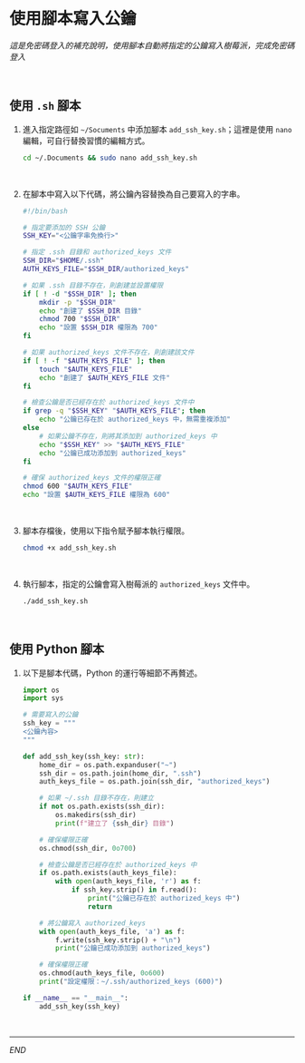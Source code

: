 # 使用腳本寫入公鑰

_這是免密碼登入的補充說明，使用腳本自動將指定的公鑰寫入樹莓派，完成免密碼登入_

<br>

## 使用 `.sh` 腳本

1. 進入指定路徑如 `~/Socuments` 中添加腳本 `add_ssh_key.sh`；這裡是使用 `nano` 編輯，可自行替換習慣的編輯方式。

    ```bash 
    cd ~/.Documents && sudo nano add_ssh_key.sh
    ```

<br>

2. 在腳本中寫入以下代碼，將公鑰內容替換為自己要寫入的字串。

    ```bash
    #!/bin/bash

    # 指定要添加的 SSH 公鑰
    SSH_KEY="<公鑰字串免換行>"

    # 指定 .ssh 目錄和 authorized_keys 文件
    SSH_DIR="$HOME/.ssh"
    AUTH_KEYS_FILE="$SSH_DIR/authorized_keys"

    # 如果 .ssh 目錄不存在，則創建並設置權限
    if [ ! -d "$SSH_DIR" ]; then
        mkdir -p "$SSH_DIR"
        echo "創建了 $SSH_DIR 目錄"
        chmod 700 "$SSH_DIR"
        echo "設置 $SSH_DIR 權限為 700"
    fi

    # 如果 authorized_keys 文件不存在，則創建該文件
    if [ ! -f "$AUTH_KEYS_FILE" ]; then
        touch "$AUTH_KEYS_FILE"
        echo "創建了 $AUTH_KEYS_FILE 文件"
    fi

    # 檢查公鑰是否已經存在於 authorized_keys 文件中
    if grep -q "$SSH_KEY" "$AUTH_KEYS_FILE"; then
        echo "公鑰已存在於 authorized_keys 中，無需重複添加"
    else
        # 如果公鑰不存在，則將其添加到 authorized_keys 中
        echo "$SSH_KEY" >> "$AUTH_KEYS_FILE"
        echo "公鑰已成功添加到 authorized_keys"
    fi

    # 確保 authorized_keys 文件的權限正確
    chmod 600 "$AUTH_KEYS_FILE"
    echo "設置 $AUTH_KEYS_FILE 權限為 600"
    ```

<br>

3. 腳本存檔後，使用以下指令賦予腳本執行權限。

    ```bash
    chmod +x add_ssh_key.sh
    ```

<br>

4. 執行腳本，指定的公鑰會寫入樹莓派的 `authorized_keys` 文件中。

    ```bash
    ./add_ssh_key.sh
    ```

<br>

## 使用 Python 腳本

1. 以下是腳本代碼，Python 的運行等細節不再贅述。

    ```python
    import os
    import sys

    # 需要寫入的公鑰
    ssh_key = """
    <公鑰內容>
    """

    def add_ssh_key(ssh_key: str):
        home_dir = os.path.expanduser("~")
        ssh_dir = os.path.join(home_dir, ".ssh")
        auth_keys_file = os.path.join(ssh_dir, "authorized_keys")

        # 如果 ~/.ssh 目錄不存在，則建立
        if not os.path.exists(ssh_dir):
            os.makedirs(ssh_dir)
            print(f"建立了 {ssh_dir} 目錄")

        # 確保權限正確
        os.chmod(ssh_dir, 0o700)

        # 檢查公鑰是否已經存在於 authorized_keys 中
        if os.path.exists(auth_keys_file):
            with open(auth_keys_file, 'r') as f:
                if ssh_key.strip() in f.read():
                    print("公鑰已存在於 authorized_keys 中")
                    return

        # 將公鑰寫入 authorized_keys
        with open(auth_keys_file, 'a') as f:
            f.write(ssh_key.strip() + "\n")
            print("公鑰已成功添加到 authorized_keys")

        # 確保權限正確
        os.chmod(auth_keys_file, 0o600)
        print("設定權限：~/.ssh/authorized_keys (600)")

    if __name__ == "__main__":
        add_ssh_key(ssh_key)
    ```

<br>

___

_END_